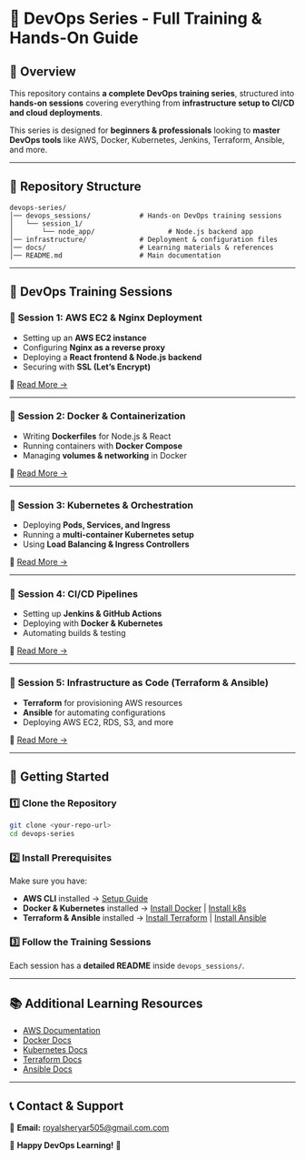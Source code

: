 # 🚀 DevOps Series - Full Training & Hands-On Guide

## 📌 Overview
This repository contains **a complete DevOps training series**, structured into **hands-on sessions** covering everything from **infrastructure setup to CI/CD and cloud deployments**.  

This series is designed for **beginners & professionals** looking to **master DevOps tools** like AWS, Docker, Kubernetes, Jenkins, Terraform, Ansible, and more.

---

## 📂 Repository Structure

```
devops-series/
│── devops_sessions/            # Hands-on DevOps training sessions
│   └── session_1/
│       └── node_app/                  # Node.js backend app
│── infrastructure/             # Deployment & configuration files
│── docs/                       # Learning materials & references
│── README.md                   # Main documentation
```

---

## 📆 **DevOps Training Sessions**

### 🔹 **Session 1: AWS EC2 & Nginx Deployment**
- Setting up an **AWS EC2 instance**
- Configuring **Nginx as a reverse proxy**
- Deploying a **React frontend & Node.js backend**
- Securing with **SSL (Let’s Encrypt)**

📖 [Read More →](./devops_sessions/session_1/README.md)

---

### 🔹 **Session 2: Docker & Containerization**
- Writing **Dockerfiles** for Node.js & React  
- Running containers with **Docker Compose**  
- Managing **volumes & networking** in Docker  

📖 [Read More →](./devops_sessions/session_2/README.md)

---

### 🔹 **Session 3: Kubernetes & Orchestration**
- Deploying **Pods, Services, and Ingress**
- Running a **multi-container Kubernetes setup**
- Using **Load Balancing & Ingress Controllers**

📖 [Read More →](./devops_sessions/session_3/README.md)

---

### 🔹 **Session 4: CI/CD Pipelines**
- Setting up **Jenkins & GitHub Actions**
- Deploying with **Docker & Kubernetes**
- Automating builds & testing  

📖 [Read More →](./devops_sessions/session_4/README.md)

---

### 🔹 **Session 5: Infrastructure as Code (Terraform & Ansible)**
- **Terraform** for provisioning AWS resources  
- **Ansible** for automating configurations  
- Deploying AWS EC2, RDS, S3, and more  

📖 [Read More →](./devops_sessions/session_5/README.md)

---

## 🚀 **Getting Started**

### 1️⃣ Clone the Repository

```bash
git clone <your-repo-url>
cd devops-series
```

### 2️⃣ Install Prerequisites

Make sure you have:
- **AWS CLI** installed → [Setup Guide](https://docs.aws.amazon.com/cli/latest/userguide/install-cliv2.html)
- **Docker & Kubernetes** installed → [Install Docker](https://docs.docker.com/get-docker/) | [Install k8s](https://kubernetes.io/docs/tasks/tools/)
- **Terraform & Ansible** installed → [Install Terraform](https://developer.hashicorp.com/terraform/tutorials/aws-get-started/install-cli) | [Install Ansible](https://docs.ansible.com/ansible/latest/installation_guide/)

### 3️⃣ Follow the Training Sessions

Each session has a **detailed README** inside `devops_sessions/`.

---

## 📚 **Additional Learning Resources**
- [AWS Documentation](https://aws.amazon.com/documentation/)
- [Docker Docs](https://docs.docker.com/)
- [Kubernetes Docs](https://kubernetes.io/docs/)
- [Terraform Docs](https://developer.hashicorp.com/terraform/docs)
- [Ansible Docs](https://docs.ansible.com/)

---

## 📞 **Contact & Support**
📧 **Email:** royalsheryar505@gmail.com.com  
<!-- 📢 **Discord Community:** [Join Here](https://discord.gg/devops-series)   -->
<!-- 🐦 **Twitter:** [@yourhandle](https://twitter.com/yourhandle) -->

🚀 **Happy DevOps Learning!** 🚀
```